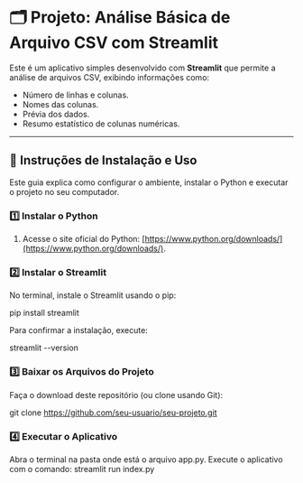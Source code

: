 # 🗂️ Projeto: Análise Básica de Arquivo CSV com Streamlit

Este é um aplicativo simples desenvolvido com **Streamlit** que permite a análise de arquivos CSV, exibindo informações como:

- Número de linhas e colunas.
- Nomes das colunas.
- Prévia dos dados.
- Resumo estatístico de colunas numéricas.

---

## 🚀 Instruções de Instalação e Uso

Este guia explica como configurar o ambiente, instalar o Python e executar o projeto no seu computador.

### 1️⃣ Instalar o Python

1. Acesse o site oficial do Python: [https://www.python.org/downloads/](https://www.python.org/downloads/).

### 2️⃣ Instalar o Streamlit
No terminal, instale o Streamlit usando o pip:

pip install streamlit

Para confirmar a instalação, execute:

streamlit --version

### 3️⃣ Baixar os Arquivos do Projeto
Faça o download deste repositório (ou clone usando Git):

git clone https://github.com/seu-usuario/seu-projeto.git

### 4️⃣ Executar o Aplicativo

Abra o terminal na pasta onde está o arquivo app.py.
Execute o aplicativo com o comando:
streamlit run index.py
